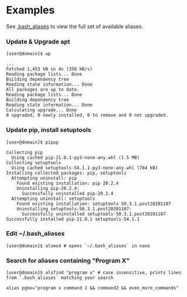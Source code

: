 # Examples

See [.bash_aliases](.bash_aliases) to view the full set of available aliases.

### Update & Upgrade apt

```console
[user@domain]$ up
```

```output
...
Fetched 1,453 kB in 4s (358 kB/s)                                                                        
Reading package lists... Done
Building dependency tree       
Reading state information... Done
All packages are up to date.
Reading package lists... Done
Building dependency tree       
Reading state information... Done
Calculating upgrade... Done
0 upgraded, 0 newly installed, 0 to remove and 0 not upgraded.
```

### Update pip, install setuptools

```console
[user@domain]$ pipup
```

```output
Collecting pip
  Using cached pip-21.0.1-py3-none-any.whl (1.5 MB)
Collecting setuptools
  Using cached setuptools-54.1.1-py3-none-any.whl (784 kB)
Installing collected packages: pip, setuptools
  Attempting uninstall: pip
    Found existing installation: pip 20.2.4
    Uninstalling pip-20.2.4:
      Successfully uninstalled pip-20.2.4
  Attempting uninstall: setuptools
    Found existing installation: setuptools 50.3.1.post20201107
    Uninstalling setuptools-50.3.1.post20201107:
      Successfully uninstalled setuptools-50.3.1.post20201107
Successfully installed pip-21.0.1 setuptools-54.1.1
```

### Edit ~/.bash_aliases

```console
[user@domain]$ alsmod # opens `~/.bash_aliases` in nano
```

### Search for aliases containing "Program X"

```console
[user@domain]$ alsfind "program x" # case insensitive, prints lines from `.bash_aliases` matching your search
```

```output
alias pgmx="program x command 1 && command2 && even_more_commands"

```
